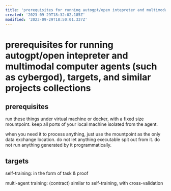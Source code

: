 ```yaml
---
title: 'prerequisites for running autogpt/open intepreter and multimodal computer agents (such as cybergod), targets, and similar projects collections'
created: '2023-09-29T18:32:02.185Z'
modified: '2023-09-29T18:50:01.337Z'
---
```


# prerequisites for running autogpt/open intepreter and multimodal computer agents (such as cybergod), targets, and similar projects collections

## prerequisites

run these things under virtual machine or docker, with a fixed size mountpoint. keep all ports of your local machine isolated from the agent.

when you need it to process anything, just use the mountpoint as the only data exchange location. do not let anything executable spit out from it. do not run anything generated by it programmatically.

## targets

self-training: in the form of task & proof 

multi-agent training: (contract) similar to self-training, with cross-validation

